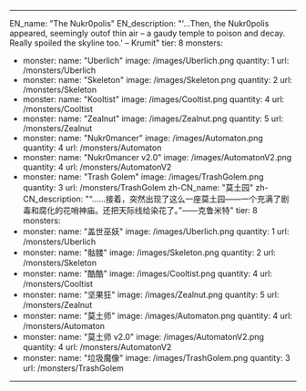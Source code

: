 ---

EN_name: "The Nukr0polis"
EN_description: "'...Then, the Nukr0polis appeared, seemingly outof thin air – a gaudy temple to poison and decay. Really spoiled the skyline too.' – Krumit"
tier: 8
monsters:
  - monster:
    name: "Uberlich"
    image: /images/Uberlich.png
    quantity: 1
    url: /monsters/Uberlich
  - monster:
    name: "Skeleton"
    image: /images/Skeleton.png
    quantity: 2
    url: /monsters/Skeleton
  - monster:
    name: "Kooltist"
    image: /images/Cooltist.png
    quantity: 4
    url: /monsters/Cooltist
  - monster:
    name: "Zealnut"
    image: /images/Zealnut.png
    quantity: 5
    url: /monsters/Zealnut
  - monster:
    name: "Nukr0mancer"
    image: /images/Automaton.png
    quantity: 4
    url: /monsters/Automaton
  - monster:
    name: "Nukr0mancer v2.0"
    image: /images/AutomatonV2.png
    quantity: 4
    url: /monsters/AutomatonV2
  - monster:
    name: "Trash Golem"
    image: /images/TrashGolem.png
    quantity: 3
    url: /monsters/TrashGolem
zh-CN_name: "莫土园"
zh-CN_description: "“……接着，突然出现了这么一座莫土园——一个充满了剧毒和腐化的花哨神庙。还把天际线给染花了。”——克鲁米特"
tier: 8
monsters:
  - monster:
    name: "盖世巫妖"
    image: /images/Uberlich.png
    quantity: 1
    url: /monsters/Uberlich
  - monster:
    name: "骷髅"
    image: /images/Skeleton.png
    quantity: 2
    url: /monsters/Skeleton
  - monster:
    name: "酷酷"
    image: /images/Cooltist.png
    quantity: 4
    url: /monsters/Cooltist
  - monster:
    name: "坚果狂"
    image: /images/Zealnut.png
    quantity: 5
    url: /monsters/Zealnut
  - monster:
    name: "莫土师"
    image: /images/Automaton.png
    quantity: 4
    url: /monsters/Automaton
  - monster:
    name: "莫土师 v2.0"
    image: /images/AutomatonV2.png
    quantity: 4
    url: /monsters/AutomatonV2
  - monster:
    name: "垃圾魔像"
    image: /images/TrashGolem.png
    quantity: 3
    url: /monsters/TrashGolem
---